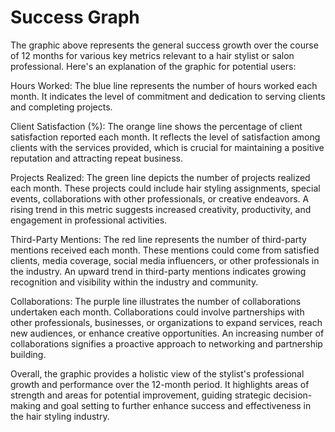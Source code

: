 # Success Graph
The graphic above represents the general success growth over the course of 12 months for various key metrics relevant to a hair stylist or salon professional. Here's an explanation of the graphic for potential users:

Hours Worked: The blue line represents the number of hours worked each month. It indicates the level of commitment and dedication to serving clients and completing projects.

Client Satisfaction (%): The orange line shows the percentage of client satisfaction reported each month. It reflects the level of satisfaction among clients with the services provided, which is crucial for maintaining a positive reputation and attracting repeat business.

Projects Realized: The green line depicts the number of projects realized each month. These projects could include hair styling assignments, special events, collaborations with other professionals, or creative endeavors. A rising trend in this metric suggests increased creativity, productivity, and engagement in professional activities.

Third-Party Mentions: The red line represents the number of third-party mentions received each month. These mentions could come from satisfied clients, media coverage, social media influencers, or other professionals in the industry. An upward trend in third-party mentions indicates growing recognition and visibility within the industry and community.

Collaborations: The purple line illustrates the number of collaborations undertaken each month. Collaborations could involve partnerships with other professionals, businesses, or organizations to expand services, reach new audiences, or enhance creative opportunities. An increasing number of collaborations signifies a proactive approach to networking and partnership building.

Overall, the graphic provides a holistic view of the stylist's professional growth and performance over the 12-month period. It highlights areas of strength and areas for potential improvement, guiding strategic decision-making and goal setting to further enhance success and effectiveness in the hair styling industry.
